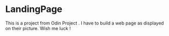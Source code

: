 # LandingPage
This is a project from Odin Project . I have to build a web page as displayed on their picture.
Wish me luck !